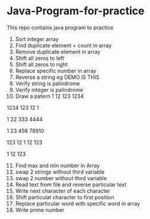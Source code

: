 # Java-Program-for-practice
This repo contains java program to practice 
1. Sort integer array
2. Find duplicate element + count in array
3. Remove duplicate element in array
4. Shift all zeros to left
5. Shift all zeros to right
6. Replace specific number in array
7. Reverse a string eg DEMO IS THIS
8. Verify string is palindrome
9. Verify integer is palindrome
10. Draw a patern
1
12
123
1234

1234
123
12
1

1
22
333
4444

1
23
456
78910

123
12
1
12
123

  1
 12
123

11. Find max and min number in Array
12. swap 2 strings without third variable
13. swap 2 number without third variable
14. Read text from file and reverse particular text
15. Write next character of each character
15. Shift particulat character to first position
16. Replace particular word with specific word in array
17. Write prime number
